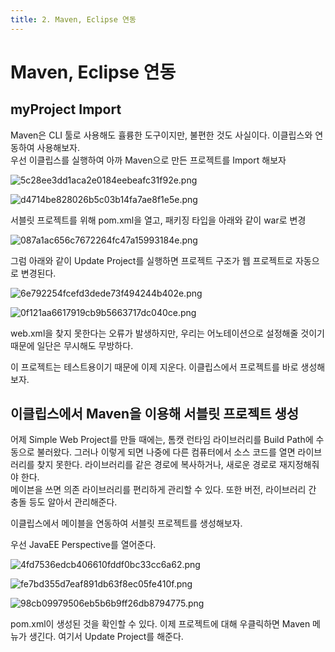 ```yaml
---
title: 2. Maven, Eclipse 연동
---
```


# Maven, Eclipse 연동

## myProject Import

Maven은 CLI 툴로 사용해도 휼륭한 도구이지만, 불편한 것도 사실이다. 이클립스와 연동하여 사용해보자.  
우선 이클립스를 실행하여 아까 Maven으로 만든 프로젝트를 Import 해보자

![5c28ee3dd1aca2e0184eebeafc31f92e.png](Assets/5c28ee3dd1aca2e0184eebeafc31f92e.png)

![d4714be828026b5c03b14fa7ae8f1e5e.png](Assets/d4714be828026b5c03b14fa7ae8f1e5e.png)

서블릿 프로젝트를 위해 pom.xml을 열고, 패키징 타입을 아래와 같이 war로 변경

![087a1ac656c7672264fc47a15993184e.png](Assets/087a1ac656c7672264fc47a15993184e.png)

그럼 아래와 같이 Update Project를 실행하면 프로젝트 구조가 웹 프로젝트로 자동으로 변경된다.

![6e792254fcefd3dede73f494244b402e.png](Assets/6e792254fcefd3dede73f494244b402e.png)

![0f121aa6617919cb9b5663717dc040ce.png](Assets/0f121aa6617919cb9b5663717dc040ce.png)

web.xml을 찾지 못한다는 오류가 발생하지만, 우리는 어노테이션으로 설정해줄 것이기 때문에 일단은 무시해도 무방하다.

이 프로젝트는 테스트용이기 때문에 이제 지운다. 이클립스에서 프로젝트를 바로 생성해보자.

## 이클립스에서 Maven을 이용해 서블릿 프로젝트 생성

어제 Simple Web Project를 만들 때에는, 톰캣 런타임 라이브러리를 Build Path에 수동으로 불러왔다. 그러나 이렇게 되면 나중에 다른 컴퓨터에서 소스 코드를 열면 라이브러리를 찾지 못한다. 라이브러리를 같은 경로에 복사하거나, 새로운 경로로 재지정해줘야 한다.  
메이븐을 쓰면 의존 라이브러리를 편리하게 관리할 수 있다. 또한 버전, 라이브러리 간 충돌 등도 알아서 관리해준다.

이클립스에서 메이블을 연동하여 서블릿 프로젝트를 생성해보자.

우선 JavaEE Perspective를 열어준다.

![4fd7536edcb406610fddf0bc33cc6a62.png](Assets/4fd7536edcb406610fddf0bc33cc6a62.png)

![fe7bd355d7eaf891db63f8ec05fe410f.png](Assets/fe7bd355d7eaf891db63f8ec05fe410f.png)

![98cb09979506eb5b6b9ff26db8794775.png](Assets/98cb09979506eb5b6b9ff26db8794775.png)

pom.xml이 생성된 것을 확인할 수 있다.
이제 프로젝트에 대해 우클릭하면 Maven 메뉴가 생긴다. 여기서 Update Project를 해준다.  



